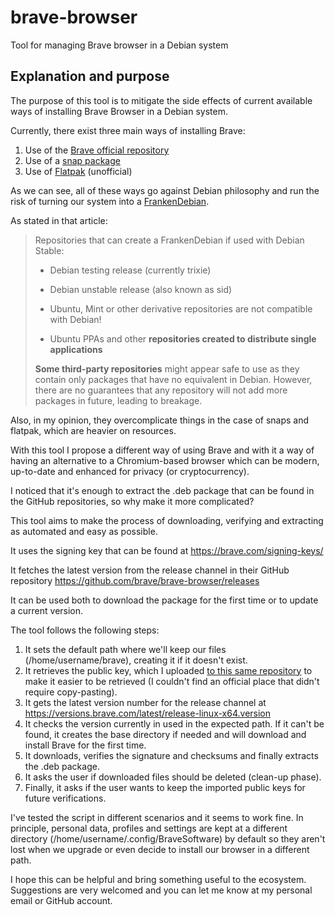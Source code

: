 # brave-browser
Tool for managing Brave browser in a Debian system

## Explanation and purpose

The purpose of this tool is to mitigate the side effects of current available ways of installing
Brave Browser in a Debian system.

Currently, there exist three main ways of installing Brave:

1. Use of the [Brave official repository](https://brave.com/linux/#release-channel-installation)
2. Use of a [snap package](https://snapcraft.io/brave)
3. Use of [Flatpak](https://flathub.org/apps/com.brave.Browser) (unofficial)

As we can see, all of these ways go against Debian philosophy and run the risk of turning our system
into a [FrankenDebian](https://wiki.debian.org/DontBreakDebian).

As stated in that article:

> Repositories that can create a FrankenDebian if used with Debian Stable:
>
> - Debian testing release (currently trixie)
>
> - Debian unstable release (also known as sid)
>
> - Ubuntu, Mint or other derivative repositories are not compatible with Debian!
> - Ubuntu PPAs and other **repositories created to distribute single applications**
>
> **Some third-party repositories** might appear safe to use as they contain only packages that have no equivalent in Debian. However, there are no guarantees that any repository will not add more packages in future, leading to breakage.

Also, in my opinion, they overcomplicate things in the case of snaps and flatpak, which are heavier on resources.

With this tool I propose a different way of using Brave and with it a way of having an alternative to
a Chromium-based browser which can be modern, up-to-date and enhanced for privacy (or cryptocurrency).

I noticed that it's enough to extract the .deb package that can be found in the GitHub repositories,
so why make it more complicated?

This tool aims to make the process of downloading, verifying and extracting as automated and easy as
possible.

It uses the signing key that can be found at https://brave.com/signing-keys/

It fetches the latest version from the release channel in their GitHub repository https://github.com/brave/brave-browser/releases

It can be used both to download the package for the first time or to update a current version.

The tool follows the following steps:
1. It sets the default path where we'll keep our files (/home/username/brave), creating it if it doesn't exist.
2. It retrieves the public key, which I uploaded [to this same repository](https://github.com/cordair/brave-browser/blob/main/public_key_github_release_channel.asc) to make it easier to be retrieved (I couldn't find an official place that didn't require copy-pasting).
3. It gets the latest version number for the release channel at https://versions.brave.com/latest/release-linux-x64.version
4. It checks the version currently in used in the expected path. If it can't be found, it creates the base directory if needed and will download and install Brave for the first time.
5. It downloads, verifies the signature and checksums and finally extracts the .deb package.
6. It asks the user if downloaded files should be deleted (clean-up phase).
7. Finally, it asks if the user wants to keep the imported public keys for future verifications.

I've tested the script in different scenarios and it seems to work fine.
In principle, personal data, profiles and settings are kept at a different directory (/home/username/.config/BraveSoftware) by default so they aren't lost when we upgrade or even decide to install our browser in a different path.

I hope this can be helpful and bring something useful to the ecosystem.
Suggestions are very welcomed and you can let me know at my personal email or GitHub account.


